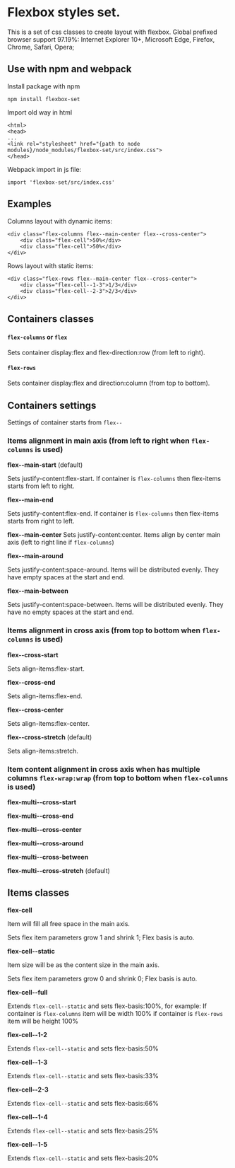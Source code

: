 # Flexbox styles set.

This is a set of css classes to create layout with flexbox.
Global prefixed browser support 97.19%: Internet Explorer 10+, Microsoft Edge, Firefox, Chrome, Safari, Opera;

## Use with npm and webpack

Install package with npm
```
npm install flexbox-set
```

Import old way in html
```
<html>
<head>
...
<link rel="stylesheet" href="{path to node modules}/node_modules/flexbox-set/src/index.css">
</head>
```

Webpack import in js file:
```
import 'flexbox-set/src/index.css'
```


## Examples

Columns layout with dynamic items:
```
<div class="flex-columns flex--main-center flex--cross-center">
    <div class="flex-cell">50%</div>
    <div class="flex-cell">50%</div>
</div>
```

Rows layout with static items:
```
<div class="flex-rows flex--main-center flex--cross-center">
    <div class="flex-cell--1-3">1/3</div>
    <div class="flex-cell--2-3">2/3</div>
</div>
```

## Containers classes

#### `flex-columns` or `flex`
Sets container display:flex and flex-direction:row (from left to right).

#### `flex-rows`
Sets container display:flex and direction:column (from top to bottom).

## Containers settings

Settings of container starts from `flex--`

### Items alignment in main axis (from left to right when `flex-columns` is used)

**flex--main-start** (default)

Sets justify-content:flex-start.
If container is `flex-columns` then flex-items starts from left to right.


**flex--main-end**

Sets justify-content:flex-end.
If container is `flex-columns` then flex-items starts from right to left.

**flex--main-center**
Sets justify-content:center.
Items align by center main axis (left to right line if `flex-columns`)

**flex--main-around**

Sets justify-content:space-around.
Items will be distributed evenly. They have empty spaces at the start and end.

**flex--main-between**

Sets justify-content:space-between.
Items will be distributed evenly. They have no empty spaces at the start and end.

### Items alignment in cross axis (from top to bottom when `flex-columns` is used)

**flex--cross-start**

Sets align-items:flex-start.

**flex--cross-end**

Sets align-items:flex-end.

**flex--cross-center**

Sets align-items:flex-center.

**flex--cross-stretch** (default)

Sets align-items:stretch.

### Item content alignment in cross axis when has multiple columns `flex-wrap:wrap` (from top to bottom when `flex-columns` is used)

**flex-multi--cross-start**

**flex-multi--cross-end**

**flex-multi--cross-center**

**flex-multi--cross-around**

**flex-multi--cross-between**

**flex-multi--cross-stretch** (default)

## Items classes

**flex-cell**

Item will fill all free space in the main axis.

Sets flex item parameters grow 1 and shrink 1;
Flex basis is auto.

**flex-cell--static**

Item size will be as the content size in the main axis.

Sets flex item parameters grow 0 and shrink 0;
Flex basis is auto.

**flex-cell--full**

Extends `flex-cell--static` and sets flex-basis:100%, for example:
If container is `flex-columns` item will be width 100%
if container is `flex-rows` item will be height 100%

**flex-cell--1-2**

Extends `flex-cell--static` and sets flex-basis:50%

**flex-cell--1-3**

Extends `flex-cell--static` and sets flex-basis:33%

**flex-cell--2-3**

Extends `flex-cell--static` and sets flex-basis:66%

**flex-cell--1-4**

Extends `flex-cell--static` and sets flex-basis:25%

**flex-cell--1-5**

Extends `flex-cell--static` and sets flex-basis:20%
